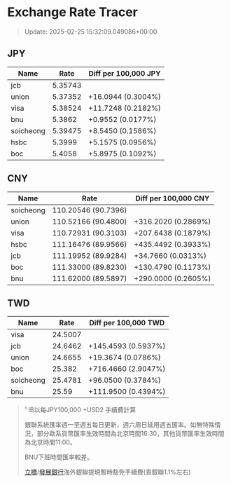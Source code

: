 # Exchange Rate Tracer

> Update: 2025-02-25 15:32:09.049086+00:00

## JPY

| Name      |    Rate | Diff per 100,000 JPY   |
|-----------|---------|------------------------|
| jcb       | 5.35743 |                        |
| union     | 5.37352 | +16.0944 (0.3004%)     |
| visa      | 5.38524 | +11.7248 (0.2182%)     |
| bnu       | 5.3862  | +0.9552 (0.0177%)      |
| soicheong | 5.39475 | +8.5450 (0.1586%)      |
| hsbc      | 5.3999  | +5.1575 (0.0956%)      |
| boc       | 5.4058  | +5.8975 (0.1092%)      |

## CNY

| Name      | Rate                | Diff per 100,000 CNY   |
|-----------|---------------------|------------------------|
| soicheong | 110.20546	(90.7396) |                        |
| union     | 110.52166	(90.4800) | +316.2020 (0.2869%)    |
| visa      | 110.72931	(90.3103) | +207.6438 (0.1879%)    |
| hsbc      | 111.16476	(89.9566) | +435.4492 (0.3933%)    |
| jcb       | 111.19952	(89.9284) | +34.7660 (0.0313%)     |
| boc       | 111.33000	(89.8230) | +130.4790 (0.1173%)    |
| bnu       | 111.62000	(89.5897) | +290.0000 (0.2605%)    |

## TWD

| Name      |    Rate | Diff per 100,000 TWD   |
|-----------|---------|------------------------|
| visa      | 24.5007 |                        |
| jcb       | 24.6462 | +145.4593 (0.5937%)    |
| union     | 24.6655 | +19.3674 (0.0786%)     |
| boc       | 25.382  | +716.4660 (2.9047%)    |
| soicheong | 25.4781 | +96.0500 (0.3784%)     |
| bnu       | 25.59   | +111.9500 (0.4394%)    |


> ¹ IB以每JPY100,000 +USD2 手續費計算
>
> 銀聯系統匯率週一至週五每日更新，週六周日延用週五匯率。如無特殊情況，部分歐系貨幣匯率生效時間為北京時間16:30，其他貨幣匯率生效時間為北京時間11:00。
>
> BNU下班時間匯率較差。
>
> [立橋](https://www.wlbank.com.mo/uploads/ueditor/file/20181211/1544536513900230.pdf)/[發展銀行](https://www.mdb.com.mo/Service_Charges_20230728.pdf)海外銀聯提現暫時豁免手續費(貴銀聯1.1%左右)

